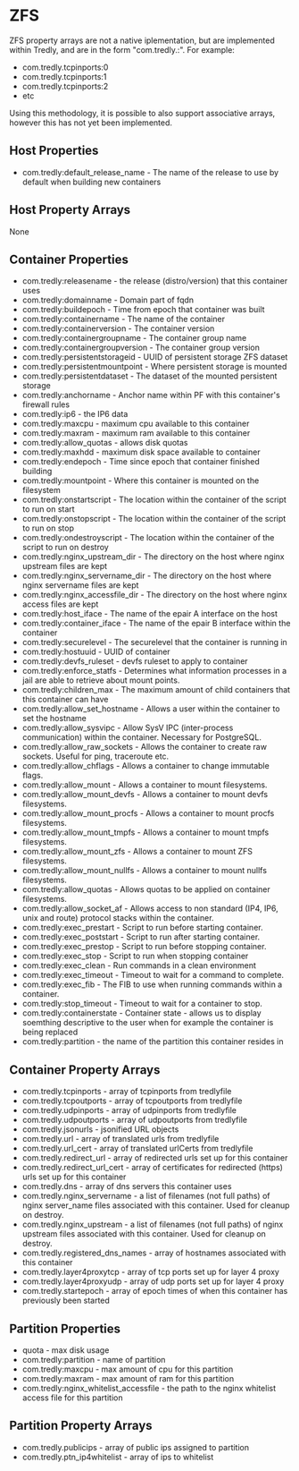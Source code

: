 # ZFS
ZFS property arrays are not a native iplementation, but are implemented within Tredly, and are in the form "com.tredly.<arrayname>:<item number>". For example:
* com.tredly.tcpinports:0
* com.tredly.tcpinports:1
* com.tredly.tcpinports:2
* etc

Using this methodology, it is possible to also support associative arrays, however this has not yet been implemented.

## Host Properties
* com.tredly:default_release_name - The name of the release to use by default when building new containers

## Host Property Arrays
None

## Container Properties
* com.tredly:releasename - the release (distro/version) that this container uses
* com.tredly:domainname - Domain part of fqdn
* com.tredly:buildepoch - Time from epoch that container was built
* com.tredly:containername - The name of the container
* com.tredly:containerversion - The container version
* com.tredly:containergroupname - The container group name
* com.tredly:containergroupversion - The container group version
* com.tredly:persistentstorageid - UUID of persistent storage ZFS dataset
* com.tredly:persistentmountpoint - Where persistent storage is mounted
* com.tredly:persistentdataset - The dataset of the mounted persistent storage
* com.tredly:anchorname - Anchor name within PF with this container's firewall rules
* com.tredly:ip6 - the IP6 data
* com.tredly:maxcpu - maximum cpu available to this container
* com.tredly:maxram - maximum ram available to this container
* com.tredly:allow_quotas - allows disk quotas
* com.tredly:maxhdd - maximum disk space available to container
* com.tredly:endepoch - Time since epoch that container finished building
* com.tredly:mountpoint - Where this container is mounted on the filesystem
* com.tredly:onstartscript - The location within the container of the script to run on start
* com.tredly:onstopscript - The location within the container of the script to run on stop
* com.tredly:ondestroyscript - The location within the container of the script to run on destroy
* com.tredly:nginx_upstream_dir - The directory on the host where nginx upstream files are kept
* com.tredly:nginx_servername_dir - The directory on the host where nginx servername files are kept
* com.tredly:nginx_accessfile_dir - The directory on the host where nginx access files are kept
* com.tredly:host_iface - The name of the epair A interface on the host
* com.tredly:container_iface - The name of the epair B interface within the container
* com.tredly:securelevel - The securelevel that the container is running in
* com.tredly:hostuuid - UUID of container
* com.tredly:devfs_ruleset - devfs ruleset to apply to container
* com.tredly:enforce_statfs - Determines what information processes in a jail are able to retrieve about mount points.
* com.tredly:children_max - The maximum amount of child containers that this container can have
* com.tredly:allow_set_hostname - Allows a user within the container to set the hostname
* com.tredly:allow_sysvipc - Allow SysV IPC (inter-process communication) within the container. Necessary for PostgreSQL.
* com.tredly:allow_raw_sockets - Allows the container to create raw sockets. Useful for ping, traceroute etc.
* com.tredly:allow_chflags - Allows a container to change immutable flags.
* com.tredly:allow_mount - Allows a container to mount filesystems.
* com.tredly:allow_mount_devfs - Allows a container to mount devfs filesystems.
* com.tredly:allow_mount_procfs - Allows a container to mount procfs filesystems.
* com.tredly:allow_mount_tmpfs - Allows a container to mount tmpfs filesystems.
* com.tredly:allow_mount_zfs - Allows a container to mount ZFS filesystems.
* com.tredly:allow_mount_nullfs - Allows a container to mount nullfs filesystems.
* com.tredly:allow_quotas - Allows quotas to be applied on container filesystems.
* com.tredly:allow_socket_af - Allows access to non standard (IP4, IP6, unix and route) protocol stacks within the container.
* com.tredly:exec_prestart - Script to run before starting container.
* com.tredly:exec_poststart - Script to run after starting container.
* com.tredly:exec_prestop - Script to run before stopping container.
* com.tredly:exec_stop -  Script to run when stopping container
* com.tredly:exec_clean - Run commands in a clean environment
* com.tredly:exec_timeout - Timeout to wait for a command to complete.
* com.tredly:exec_fib - The FIB to use when running commands within a container.
* com.tredly:stop_timeout - Timeout to wait for a container to stop.
* com.tredly:containerstate - Container state - allows us to display soemthing descriptive to the user when for example the container is being replaced
* com.tredly:partition - the name of the partition this container resides in

## Container Property Arrays
* com.tredly.tcpinports - array of tcpinports from tredlyfile
* com.tredly.tcpoutports - array of tcpoutports from tredlyfile
* com.tredly.udpinports - array of udpinports from tredlyfile
* com.tredly.udpoutports - array of udpoutports from tredlyfile
* com.tredly.jsonurls - jsonified URL objects
* com.tredly.url - array of translated urls from tredlyfile
* com.tredly.url_cert - array of translated urlCerts from tredlyfile 
* com.tredly.redirect_url - array of redirected urls set up for this container
* com.tredly.redirect_url_cert - array of certificates for redirected (https) urls set up for this container
* com.tredly.dns - array of dns servers this container uses
* com.tredly.nginx_servername - a list of filenames (not full paths) of nginx server_name files associated with this container. Used for cleanup on destroy.
* com.tredly.nginx_upstream - a list of filenames (not full paths) of nginx upstream files associated with this container. Used for cleanup on destroy.
* com.tredly.registered_dns_names - array of hostnames associated with this container
* com.tredly.layer4proxytcp - array of tcp ports set up for layer 4 proxy
* com.tredly.layer4proxyudp - array of udp ports set up for layer 4 proxy
* com.tredly.startepoch - array of epoch times of when this container has previously been started

## Partition Properties
* quota - max disk usage
* com.tredly:partition - name of partition
* com.tredly:maxcpu - max amount of cpu for this partition
* com.tredly:maxram - max amount of ram for this partition
* com.tredly:nginx_whitelist_accessfile - the path to the nginx whitelist access file for this partition

## Partition Property Arrays
* com.tredly.publicips - array of public ips assigned to partition
* com.tredly.ptn_ip4whitelist - array of ips to whitelist